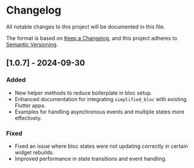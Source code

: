# Changelog

All notable changes to this project will be documented in this file.

The format is based on [Keep a Changelog](https://keepachangelog.com/en/1.0.0/), and this project adheres to [Semantic Versioning](https://semver.org/spec/v2.0.0.html).

## [1.0.7] - 2024-09-30
### Added
- New helper methods to reduce boilerplate in bloc setup.
- Enhanced documentation for integrating `simplified_bloc` with existing Flutter apps.
- Examples for handling asynchronous events and multiple states more effectively.

### Fixed
- Fixed an issue where bloc states were not updating correctly in certain widget rebuilds.
- Improved performance in state transitions and event handling.
